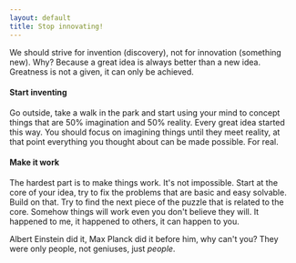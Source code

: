 ```yaml
---
layout: default
title: Stop innovating!
---
```


We should strive for invention (discovery), not for innovation (something new). Why? Because a great idea is always better than a new idea. Greatness is not a given, it can only be achieved.

#### Start inventing

Go outside, take a walk in the park and start using your mind to concept things that are 50% imagination and 50% reality. Every great idea started this way. You should focus on imagining things until they meet reality, at that point everything you thought about can be made possible. For real.

#### Make it work

The hardest part is to make things work. It's not impossible. Start at the core of your idea, try to fix the problems that are basic and easy solvable. Build on that. Try to find the next piece of the puzzle that is related to the core. Somehow things will work even you don't believe they will. It happened to me, it happened to others, it can happen to you.

Albert Einstein did it, Max Planck did it before him, why can't you? They were only people, not geniuses, just *people*.
